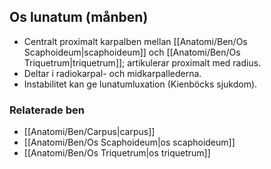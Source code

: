 ## Os lunatum (månben)

- Centralt proximalt karpalben mellan [[Anatomi/Ben/Os Scaphoideum|scaphoideum]] och [[Anatomi/Ben/Os Triquetrum|triquetrum]]; artikulerar proximalt med radius.  
- Deltar i radiokarpal- och midkarpallederna.  
- Instabilitet kan ge lunatumluxation (Kienböcks sjukdom).

### Relaterade ben
- [[Anatomi/Ben/Carpus|carpus]]
- [[Anatomi/Ben/Os Scaphoideum|os scaphoideum]]
- [[Anatomi/Ben/Os Triquetrum|os triquetrum]]
